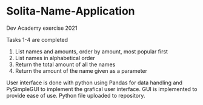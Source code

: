 # Solita-Name-Application
Dev Academy exercise 2021

Tasks 1-4 are completed
1. List names and amounts, order by amount, most popular first
2. List names in alphabetical order
3. Return the total amount of all the names
4. Return the amount of the name given as a parameter

User interface is done with python using Pandas for data handling and PySimpleGUI to implement the grafical user interface.
GUI is implemented to provide ease of use. Python file uploaded to repository.

